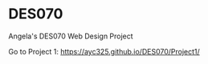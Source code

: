 # DES070
Angela's DES070 Web Design Project

Go to Project 1: https://ayc325.github.io/DES070/Project1/
